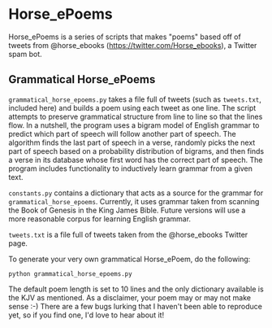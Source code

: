 Horse_ePoems
==============

Horse_ePoems is a series of scripts that makes "poems" based off of tweets from @horse_ebooks (https://twitter.com/Horse_ebooks), a Twitter spam bot.

Grammatical Horse_ePoems
--------------------------

`grammatical_horse_epoems.py` takes a file full of tweets (such as `tweets.txt`, included here) and builds a poem using each tweet as one line. The script attempts to preserve grammatical structure from line to line so that the lines flow. In a nutshell, the program uses a bigram model of English grammar to predict which part of speech will follow another part of speech. The algorithm finds the last part of speech in a verse, randomly picks the next part of speech based on a probability distribution of bigrams, and then finds a verse in its database whose first word has the correct part of speech. The program includes functionality to inductively learn grammar from a given text. 

`constants.py` contains a dictionary that acts as a source for the grammar for `grammatical_horse_epoems`. Currently, it uses grammar taken from scanning the Book of Genesis in the King James Bible. Future versions will use a more reasonable corpus for learning English grammar.

`tweets.txt` is a file full of tweets taken from the @horse_ebooks Twitter page.

To generate your very own grammatical Horse_ePoem, do the following:

	python grammatical_horse_epoems.py

The default poem length is set to 10 lines and the only dictionary available is the KJV as mentioned. As a disclaimer, your poem may or may not make sense :-) There are a few bugs lurking that I haven't been able to reproduce yet, so if you find one, I'd love to hear about it!
